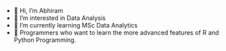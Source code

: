 - 👋 Hi, I’m Abhiram
- 👀 I’m interested in Data Analysis
- 🌱 I’m currently learning MSc Data Analytics
- 💞️ Programmers who want to learn the more advanced features of R and Python Programming.


<!---
Im MSc Data Analytics student at Christ University, Bangalore. Studying R Programming and Python.
--->
